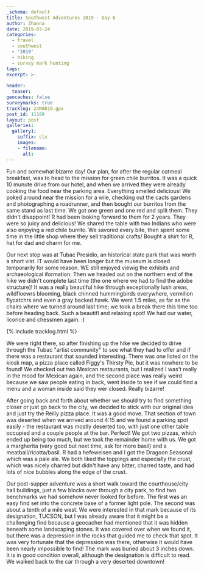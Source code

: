 ```yaml
---
_schema: default
title: Southwest Adventures 2019 - Day 6
author: Zhanna
date: 2019-03-24
categories: 
  - travel
  - southwest
  - '2019'
  - hiking
  - survey mark hunting
tags:
excerpt: >-
  
header:
  teaser:
geocaches: false
surveymarks: true
tracklog: 24MAR19.gpx
post_id: 11189
layout: post  
galleries:
  gallery1:
    suffix: clx
    images:
    - filename: 
      alt:                                       
---
```


Fun and somewhat bizarre day! Our plan, for after the regular oatmeal breakfast, was to head to the mission for green chile burritos. It was a quick 10 munute drive from our hotel, and when we arrived they were already cooking the food near the parking area. Everything smelled delicious! We poked around near the mission for a wile, checking out the cacts gardens and photographing a roadrunner, and then bought our burritos from the same stand as last time. We got one green and one red and split them. They didn't disappoint! R had been looking forward to them for 2 years. They were so juicy and delicious! We shared the table with two Indians who were also enjoying a red chile burrito. We savored every bite, then spent some time in the little shop where they sell traditional crafts/ Bought a shirt for R, hat for dad and charm for me.

Our next stop was at Tubac Presidio, an historical state park that was worth a short vist. IT would have been longer but the museum is closed temporarily for some reason. WE still enjoyed viewig the exhibits and archaeological iformation. Then we headed out on the northern end of the hike we didn't complete last time (the one where we had to find the adobe structure)! It was a really beautiful hike through exceptionally lush areas, wildfloewrs blooming, black chinned hummingbirds everywhere, vermilion flycatchrs and even a gray backed hawk. We went 1.5 miles, as far as the chairs where we turned around last time; we took a break there this time too before heading back. Such a beautifl and relaxing spot! We had our water, licorice and chessmen again. :) 

{% include tracklog.html %}

We were right there, so after finishing up the hike we decided to drive through the Tubac "artist community" to see what they had to offer and if there was a restaurant that sounded interesting. There was one listed on the kiosk map, a pizza place called Figgy's Thirsty Pie, but it was nowhere to be found! We checked out two Mexican restaurants, but I realized I was't really in the mood for Mexican again, and the second place was really weird because we saw people eating in back, went inside to see if we could find a menu and a woman inside said they wer closed. Really bizarre!

After going back and forth about whether we should try to find something closer or just go back to the city, we decided to stick with our original idea and just try the Reilly pizza place. It was a good move. That section of town was deserted when we arrived around 4:15 and we found a parking spot easily - the restaurant was mostly deserted too, with just one other table occupied and a couple people at the bar. Perfect! We got two pizzas, which ended up being too much, but we took the remainder home with us. We got a margherita (very good but next time, ask for more basil) and a meatball/ricotta/basil. R had a hefeweisen and I got the Dragoon Seasonal which was a pale ale. We both liked the toppings and especially the crust, which was nicely charred but didn't have any bitter, charred taste, and had lots of nice bubbles along the edge of the crust.

Our post-supper adventure was a short walk toward the courthouse/city hall buildings, just a few blocks over through a city park, to find two benchmarks we had somehow never looked for before. The first was an easy find set into the concrete base of a former light pole. The second was about a tenth of a mile west. We were interested in that mark because of its designation, TUCSON, but I was already aware that it might be a challenging find because a geocacher had mentioned that it was hidden beneath some landscaping stones. It was covered over when we found it, but there was a depression in the rocks that guided me to check that spot. It was very fortunate that the depression was there, otherwise it would have been nearly impossible to find! The mark was buried about 3 inches down. It is in good condition overall, although the designation is difficult to read. We walked back to the car through a very deserted downtown!